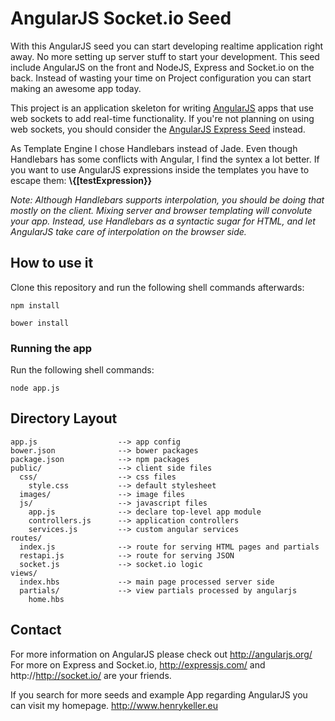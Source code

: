 # AngularJS Socket.io Seed

With this AngularJS seed you can start developing realtime application right away. No more setting
up server stuff to start your development. This seed include AngularJS on the front and NodeJS, Express and
Socket.io on the back. Instead of wasting your time on Project configuration you can start making an awesome app today.

This project is an application skeleton for writing [AngularJS](http://angularjs.org/) apps that use
web sockets to add real-time functionality. If you're not planning on using web sockets, you
should consider the [AngularJS Express Seed](https://github.com/nyozz/angularjs-express-seed) instead.

As Template Engine I chose Handlebars instead of Jade. Even though Handlebars has some conflicts with Angular,
I find the syntex a lot better. If you want to use AngularJS expressions inside the templates you have to escape them: **\\{[testExpression}}**

_Note: Although Handlebars supports interpolation, you should be doing that mostly on the client. Mixing
server and browser templating will convolute your app. Instead, use Handlebars as a syntactic sugar for
HTML, and let AngularJS take care of interpolation on the browser side._

## How to use it

Clone this repository and run the following shell commands afterwards:

```shell
npm install
```

```shell
bower install
```

### Running the app

Run the following shell commands:

```shell
node app.js
```

## Directory Layout
    
    app.js                  --> app config
    bower.json              --> bower packages
    package.json            --> npm packages
    public/                 --> client side files
      css/                  --> css files
        style.css           --> default stylesheet
      images/               --> image files
      js/                   --> javascript files
        app.js              --> declare top-level app module
        controllers.js      --> application controllers
        services.js         --> custom angular services
    routes/
      index.js              --> route for serving HTML pages and partials
      restapi.js            --> route for serving JSON
      socket.js             --> socket.io logic
    views/
      index.hbs             --> main page processed server side
      partials/             --> view partials processed by angularjs
        home.hbs



## Contact

For more information on AngularJS please check out http://angularjs.org/
For more on Express and Socket.io, http://expressjs.com/ and http://http://socket.io/ are
your friends.

If you search for more seeds and example App regarding AngularJS you can visit my homepage.
http://www.henrykeller.eu
